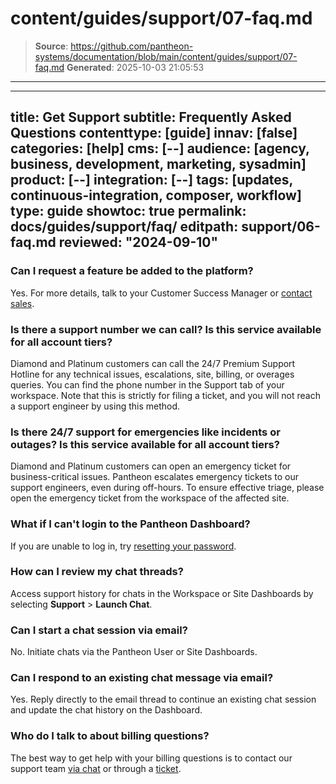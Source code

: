 # content/guides/support/07-faq.md

> **Source**: https://github.com/pantheon-systems/documentation/blob/main/content/guides/support/07-faq.md
> **Generated**: 2025-10-03 21:05:53

---

---
title: Get Support
subtitle: Frequently Asked Questions
contenttype: [guide]
innav: [false]
categories: [help]
cms: [--]
audience: [agency, business, development, marketing, sysadmin]
product: [--]
integration: [--]
tags: [updates, continuous-integration, composer, workflow]
type: guide
showtoc: true
permalink: docs/guides/support/faq/
editpath: support/06-faq.md
reviewed: "2024-09-10"
---

### Can I request a feature be added to the platform?

Yes. For more details, talk to your Customer Success Manager or [contact sales](https://pantheon.io/contact-us).

### Is there a support number we can call? Is this service available for all account tiers?

Diamond and Platinum customers can call the 24/7 Premium Support Hotline  for any technical issues, escalations, site, billing, or overages queries. You can find the phone number in the Support tab of your workspace. Note that this is strictly for filing a ticket, and you will not reach a support engineer by using this method.

### Is there 24/7 support for emergencies like incidents or outages? Is this service available for all account tiers?

Diamond and Platinum customers can open an emergency ticket for business-critical issues. Pantheon escalates emergency tickets to our support engineers, even during off-hours. To ensure effective triage, please open the emergency ticket from the workspace of the affected site.

### What if I can't login to the Pantheon Dashboard?

If you are unable to log in, try [resetting your password](https://dashboard.pantheon.io/reset-password).

### How can I review my chat threads?

Access support history for chats in the Workspace or Site Dashboards by selecting **Support** > **Launch Chat**.

### Can I start a chat session via email?

No. Initiate chats via the Pantheon User or Site Dashboards.

### Can I respond to an existing chat message via email?

Yes. Reply directly to the email thread to continue an existing chat session and update the chat history on the Dashboard.

### Who do I talk to about billing questions?

The best way to get help with your billing questions is to contact our support team [via chat](#real-time-chat-support) or through a [ticket](#ticket-support).
